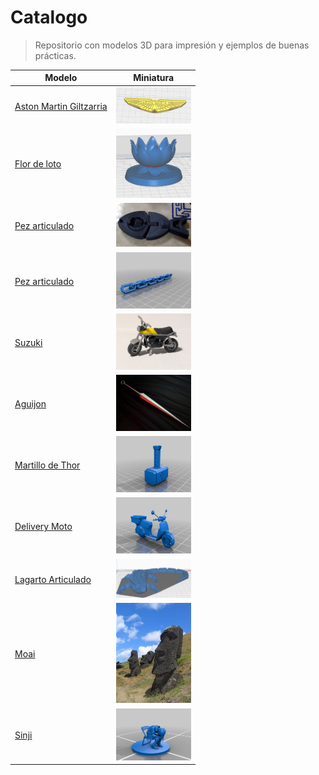 # Catalogo

> Repositorio con modelos 3D para impresión y ejemplos de buenas prácticas.

| Modelo | Miniatura |
|--------|-------------|
| [Aston Martin Giltzarria](<benat/Aston_Martin.pdf>) | <img src="benat/AstonMartin.png" alt="Fractal (ejemplo)" width="120" style="max-width:120px;height:auto;"></a> |
| [Flor de loto](<Gaizka_David_FlorDeLoto/FlorDeLoto.md>) | <img src="Gaizka_David_FlorDeLoto/flordeloto.png" alt="Fractal (ejemplo)" width="120" style="max-width:120px;height:auto;"></a> |
| [Pez articulado](<Aitor_Mikel/Digi 25-26 3D.md>) | <img src="Aitor_Mikel/muestra.jpg" alt="Fractal (ejemplo)" width="120" style="max-width:120px;height:auto;"></a> |
| [Pez articulado](<cadena/cadena.md>) | <img src="cadena/cadena_1.png" alt="Fractal (ejemplo)" width="120" style="max-width:120px;height:auto;"></a> |
| [Suzuki](<Fernando_Yassine/Suzuki PV50 kitcard.md>) | <img src="Fernando_Yassine/imagenes/front.jpg" alt="Fractal (ejemplo)" width="120" style="max-width:120px;height:auto;"></a> |
| [Aguijon](<HK-Daymer/Hollow Knigth Print 3D.md>) | <img src="HK-Daymer/Hollow Knight Print 3D.png" alt="Fractal (ejemplo)" width="120" style="max-width:120px;height:auto;"></a> |
| [Martillo de Thor](<Martillo_Urtzi_Jon/Martillo.md>) | <img src="Martillo_Urtzi_Jon/Mjolnir1.jpg" alt="Fractal (ejemplo)" width="120" style="max-width:120px;height:auto;"></a> |
| [Delivery Moto](<UnaxJonathan/README.md>) | <img src="UnaxJonathan/images/1c53778bfa1112cf0ce5bcbf58682ca8.png" alt="Fractal (ejemplo)" width="120" style="max-width:120px;height:auto;"></a> |
| [Lagarto Articulado](<sare_flex_YerayGarrido/sare_flex.md>) | <img src="sare_flex_YerayGarrido/lagarto_3d.jpg" alt="Fractal (ejemplo)" width="120" style="max-width:120px;height:auto;"></a> |
| [Moai](<Ivan-Octa/Read.md>) | <img src="Ivan-Octa/image.png" alt="Fractal (ejemplo)" width="120" style="max-width:120px;height:auto;"></a> |
| [Sinji](<Dani_Iker/index.md>) | <img src="Dani_Iker/image (1).png" alt="Fractal (ejemplo)" width="120" style="max-width:120px;height:auto;"></a> |